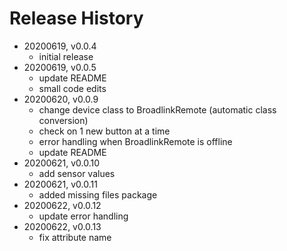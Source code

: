 # Release History

* 20200619, v0.0.4
	* initial release
* 20200619, v0.0.5
	* update README
	* small code edits
* 20200620, v0.0.9
	* change device class to BroadlinkRemote (automatic class conversion)
	* check on 1 new button at a time
	* error handling when BroadlinkRemote is offline
	* update README
* 20200621, v0.0.10
	* add sensor values
* 20200621, v0.0.11
	* added missing files package
* 20200622, v0.0.12
	* update error handling
* 20200622, v0.0.13
	* fix attribute name
